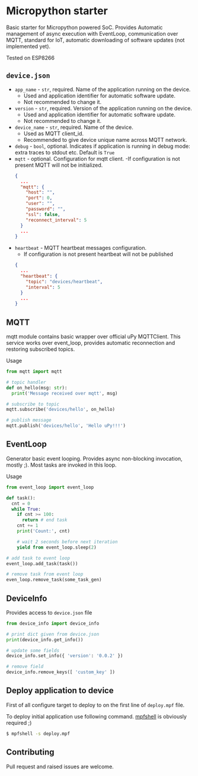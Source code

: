 # Micropython starter

Basic starter for Micropython powered SoC. Provides Automatic management of async execution with EventLoop, communication over MQTT, standard for IoT, automatic downloading of software updates (not implemented yet).

Tested on ESP8266

## `device.json`
- `app_name` - `str`, required. Name of the application running on the device.
  - Used and application identifier for automatic software update.
  - Not recommended to change it.
- `version` - `str`, required. Version of the application running on the device.
  - Used and application identifier for automatic software update.
  - Not recommended to change it.
- `device_name` - `str`, required. Name of the device.
  - Used as MQTT client_id.
  - Recommended to give device unique name across MQTT network.
- `debug` - `bool`, optional. Indicates if application is running in debug mode: extra traces to stdout etc. Default is `True`
- `mqtt` - optional. Configuration for mqtt client.
  -If configuration is not present MQTT will not be initialized.
  ```json
  {
    ...
    "mqtt": {
      "host": "",
      "port": 0,
      "user": "",
      "password": "",
      "ssl": false,
      "reconnect_interval": 5
    }
    ...
  }
  ```
- `heartbeat` - MQTT heartbeat messages configuration.
  - If configuration is not present heartbeat will not be published
  ```json
  {
    ...
    "heartbeat": {
      "topic": "devices/heartbeat",
      "interval": 5
    }
    ...
  }
  ```

## MQTT
mqtt module contains basic wrapper over official uPy MQTTClient.
This service works over event_loop, provides automatic reconnection and restoring subscribed topics.

Usage
```py
from mqtt import mqtt

# topic handler
def on_hello(msg: str):
  print('Message received over mqtt', msg)

# subscribe to topic
mqtt.subscribe('devices/hello', on_hello)

# publish message
mqtt.publish('devices/hello', 'Hello uPy!!!')
```

## EventLoop
Generator basic event looping. Provides async non-blocking invocation, mostly ;).
Most tasks are invoked in this loop.

Usage
```py
from event_loop import event_loop

def task():
  cnt = 0
  while True:
    if cnt >= 100:
      return # end task
    cnt += 1
    print('Count:', cnt)

    # wait 2 seconds before next iteration
    yield from event_loop.sleep(2)

# add task to event loop
event_loop.add_task(task())

# remove task from event loop
even_loop.remove_task(some_task_gen)

```

## DeviceInfo

Provides access to `device.json` file

```py
from device_info import device_info

# print dict given from device.json
print(device_info.get_info())

# update some fields
device_info.set_info({ 'version': '0.0.2' })

# remove field
device_info.remove_keys([ 'custom_key' ])

```

## Deploy application to device
First of all configure target to deploy to on the first line of `deploy.mpf` file.

To deploy initial application use following command. [mpfshell](https://github.com/wendlers/mpfshell) is obviously required ;)

```sh
$ mpfshell -s deploy.mpf
```

## Contributing
Pull request and raised issues are welcome.